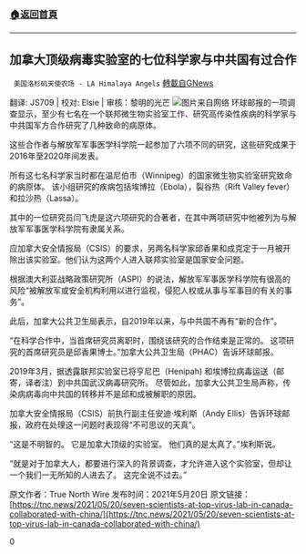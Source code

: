 ###  [:house:返回首頁](https://github.com/ourhimalayas/txt)
---

## 加拿大顶级病毒实验室的七位科学家与中共国有过合作
` 美国洛杉矶天使农场 - LA Himalaya Angels` [轉載自GNews](https://gnews.org/zh-hans/1273977/)

翻译: JS709 | 校对: Elsie | 审核：黎明的光芒
![]()![](https://gnews-media-offload.s3.amazonaws.com/wp-content/uploads/2021/05/26150749/Picture1-129.png)图片来自网络
环球邮报的一项调查显示，至少有七名在一个联邦微生物实验室工作、研究高传染性疾病的科学家与中共国军方合作研究了几种致命的病原体。

这些合作者与解放军军事医学科学院一起参加了六项不同的研究，这些研究成果于2016年至2020年间发表。

所有这七名科学家当时都在温尼伯市（Winnipeg）的国家微生物实验室研究致命的病原体。 该小组研究的疾病包括埃博拉（Ebola），裂谷热（Rift Valley fever）和拉沙热（Lassa）。

其中的一位研究员闫飞虎是这六项研究的合著者，在其中两项研究中他被列为与解放军军事医学科学院有隶属关系。

应加拿大安全情报局（CSIS）的要求，另两名科学家邱香果和成克定于一月被开除出该实验室。他们认为这两个人进入联邦实验室是国家安全问题。

根据澳大利亚战略政策研究所（ASPI）的说法，解放军军事医学科学院有很高的风险“被解放军或安全机构利用以进行监视，侵犯人权或从事与军事目的有关的事务”。

此后，加拿大公共卫生局表示，自2019年以来，与中共国不再有“新的合作”。

“在科学合作中，当首席研究员离职时，围绕该研究的合作结束是正常的。 这项研究的首席研究员是邱香果博士。”加拿大公共卫生局（PHAC）告诉环球邮报。

2019年3月，据透露联邦实验室已将亨尼巴（Henipah) 和埃博拉病毒运送（邮寄，译者注）到中共国武汉病毒研究所。 尽管如此，加拿大公共卫生局声称，传染病病毒向中共国的转移并不是邱和成被解职的原因。

加拿大安全情报局（CSIS）前执行副主任安迪·埃利斯（Andy Ellis）告诉环球邮报，政府在处理这一问题时表现得“不可思议的天真”。

“这是不明智的。 它是加拿大顶级的实验室。 他们真的是太真了。”埃利斯说。

“就是对于加拿大人，都要进行深入的背景调查，才允许进入这个实验室，但却让一个我们一无所知的人进去了。 这完全说不过去。”

原文作者：True North Wire
发布时间：2021年5月20日 
原文链接：[https://tnc.news/2021/05/20/seven-scientists-at-top-virus-lab-in-canada-collaborated-with-china/](https://tnc.news/2021/05/20/seven-scientists-at-top-virus-lab-in-canada-collaborated-with-china/)

0
